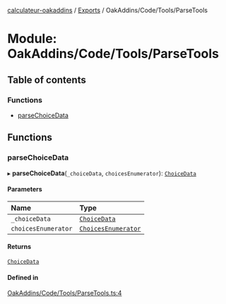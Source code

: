 [calculateur-oakaddins](../README.md) / [Exports](../modules.md) / OakAddins/Code/Tools/ParseTools

# Module: OakAddins/Code/Tools/ParseTools

## Table of contents

### Functions

- [parseChoiceData](oakaddins_code_tools_parsetools.md#parsechoicedata)

## Functions

### parseChoiceData

▸ **parseChoiceData**(`_choiceData`, `choicesEnumerator`): [`ChoiceData`](oakaddins_code_data_dataparser.md#choicedata)

#### Parameters

| Name | Type |
| :------ | :------ |
| `_choiceData` | [`ChoiceData`](oakaddins_code_data_dataparser.md#choicedata) |
| `choicesEnumerator` | [`ChoicesEnumerator`](../classes/lib_choicesmanagement_choicesenumerator.choicesenumerator.md) |

#### Returns

[`ChoiceData`](oakaddins_code_data_dataparser.md#choicedata)

#### Defined in

[OakAddins/Code/Tools/ParseTools.ts:4](https://github.com/P0ulpy/Configurateur-OakAddins/blob/cf4ecab/src/OakAddins/Code/Tools/ParseTools.ts#L4)
